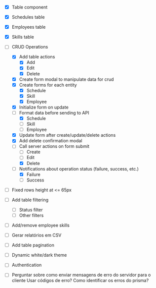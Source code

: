 - [x] Table component
- [x] Schedules table
- [x] Employees table
- [x] Skills table
- [ ] CRUD Operations
  - [x] Add table actions
    - [x] Add
    - [x] Edit
    - [x] Delete
  - [x] Create form modal to manipulate data for crud
  - [x] Create forms for each entity
    - [x] Schedule
    - [x] Skill
    - [x] Employee
  - [x] Initialize form on update
  - [ ] Format data before sending to API
    - [x] Schedule
    - [ ] Skill
    - [ ] Employee
  - [x] Update form after create/update/delete actions
  - [x] Add delete confirmation modal
  - [ ] Call server actions on form submit
    - [ ] Create
    - [ ] Edit
    - [x] Delete
  - [ ] Notifications about operation status (failure, success, etc.)
    - [x] Failure
    - [ ] Success
- [ ] Fixed rows height at <= 65px
- [ ] Add table filtering
  - [ ] Status filter
  - [ ] Other filters
- [ ] Add/remove employee skills
- [ ] Gerar relatórios em CSV
- [ ] Add table pagination
- [ ] Dynamic white/dark theme
- [ ] Authentication

- [ ] Perguntar sobre como enviar mensagens de erro do servidor para o cliente
Usar códigos de erro?
Como identificar os erros do prisma?